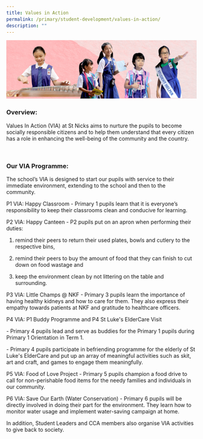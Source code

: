 ```yaml
---
title: Values in Action
permalink: /primary/student-development/values-in-action/
description: ""
---
```

![](/images/01%20Banner%20Photos/student-development.jpg)

### Overview:  

Values In Action (VIA) at St Nicks aims to nurture the pupils to become socially responsible citizens and to help them understand that every citizen has a role in enhancing the well-being of the community and the country.  

   

### Our VIA Programme:

The school’s VIA is designed to start our pupils with service to their immediate environment, extending to the school and then to the community. 

  

P1 VIA: Happy Classroom - Primary 1 pupils learn that it is everyone’s responsibility to keep their classrooms clean and conducive for learning.

  

P2 VIA: Happy Canteen - P2 pupils put on an apron when performing their duties:

1) remind their peers to return their used plates, bowls and cutlery to the respective bins,

2) remind their peers to buy the amount of food that they can finish to cut down on food wastage and

3) keep the environment clean by not littering on the table and surrounding.

  

P3 VIA: Little Champs @ NKF - Primary 3 pupils learn the importance of having healthy kidneys and how to care for them. They also express their empathy towards patients at NKF and gratitude to healthcare officers. 

  

P4 VIA: P1 Buddy Programme and P4 St Luke's ElderCare Visit 

\- Primary 4 pupils lead and serve as buddies for the Primary 1 pupils during Primary 1 Orientation in Term 1. 

\- Primary 4 pupils participate in befriending programme for the elderly of St Luke's ElderCare and put up an array of meaningful activities such as skit, art and craft, and games to engage them meaningfully.

  

P5 VIA: Food of Love Project - Primary 5 pupils champion a food drive to call for non-perishable food items for the needy families and individuals in our community.

  

P6 VIA: Save Our Earth (Water Conservation) - Primary 6 pupils will be directly involved in doing their part for the environment. They learn how to monitor water usage and implement water-saving campaign at home. 

  

In addition, Student Leaders and CCA members also organise VIA activities to give back to society.